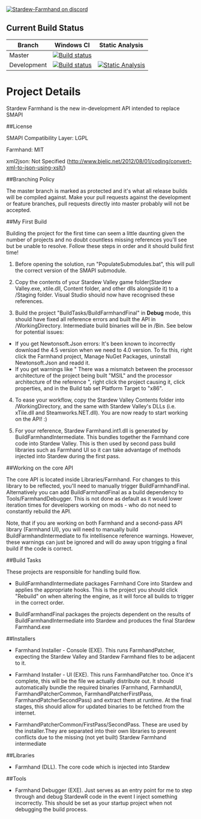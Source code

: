 [![Stardew-Farmhand on discord](https://img.shields.io/badge/discord-stardew--farmhand-blue.svg?style=flat-square)](https://discord.gg/0t3fh2xhHVdOFmtI)

## Current Build Status

| Branch        | Windows CI    | Static Analysis  |
| ------------- | ------------  | --- |
| Master      | [![Build status](https://ci.appveyor.com/api/projects/status/isjopx9h6gv9vv2x/branch/master?svg=true)](https://ci.appveyor.com/project/ClxS/stardew-farmhand/branch/master) | |
| Development      | [![Build status](https://ci.appveyor.com/api/projects/status/isjopx9h6gv9vv2x/branch/development?svg=true)](https://ci.appveyor.com/project/ClxS/stardew-farmhand/branch/development) |  [![Static Analysis](https://scan.coverity.com/projects/10466/badge.svg?flat=1)](https://scan.coverity.com/projects/10466) |

# Project Details

Stardew Farmhand is the new in-development API intended to replace SMAPI

##License

SMAPI Compatibility Layer: LGPL

Farmhand: MIT

xml2json: Not Specified (http://www.bjelic.net/2012/08/01/coding/convert-xml-to-json-using-xslt/)

##Branching Policy

The master branch is marked as protected and it's what all release builds will be compiled against. 
Make your pull requests against the development or feature branches, pull requests directly into master probably will not be accepted.

##My First Build

Building the project for the first time can seem a little daunting given the number of projects and no doubt countless missing references you'll see but be unable to resolve. Follow these steps in order and it should build first time!

1) Before opening the solution, run "PopulateSubmodules.bat", this will pull the correct version of the SMAPI submodule.

2) Copy the contents of your Stardew Valley game folder(Stardew Valley.exe, xtile.dll, Content folder, and other dlls alongside it) to a <Farmhand>/Staging folder. Visual Studio should now have recognised these references.

3) Build the project "BuildTasks/BuildFarmhandFinal" in **Debug** mode, this should have fixed all reference errors and built the API in <RepositoryPath>/WorkingDirectory. Intermediate build binaries will be in <RepositoryPath>/Bin. See below for potential issues: 
- If you get Newtonsoft.Json errors: It's been known to incorrectly download the 4.5 version when we need to 4.0 version. To fix this, right click the Farmhand project, Manage NuGet Packages, uninstall Newtonsoft.Json and readd it.
- If you get warnings like " There was a mismatch between the processor architecture of the project being built "MSIL" and the processor architecture of the reference ", right click the project causing it, click properties, and in the Build tab set Platform Target to "x86".

4) To ease your workflow, copy the Stardew Valley Contents folder into <RepositoryPath>/WorkingDirectory, and the same with Stardew Valley's DLLs (i.e. xTile.dll and Steamworks.NET.dll). You are now ready to start working on the API! :)

5) For your reference, Stardew Farmhand.int1.dll is generated by BuildFarmhandIntermediate. This bundles together the Farmhand core code into Stardew Valley. This is then used by second pass build libraries such as Farmhand UI so it can take advantage of methods injected into Stardew during the first pass.


##Working on the core API

The core API is located inside Libraries/Farmhand. For changes to this library to be reflected, you'll need to manually trigger BuildFarmhandFinal. Alternatively you can add BuildFarmhandFinal as a build dependency to Tools/FarmhandDebugger. This is not done as default as it would lower iteration times for developers working on mods - who do not need to constantly rebuild the API.

Note, that if you are working on both Farmhand and a second-pass API library (Farmhand UI), you will need to manually build BuildFarmhandIntermediate to fix intellisence reference warnings. However, these warnings can just be ignored and will do away upon trigging a final build if the code is correct.

##Build Tasks

These projects are responsible for handling build flow. 

- BuildFarmhandIntermediate packages Farmhand Core into Stardew and applies the appropriate hooks. This is the project you should click "Rebuild" on when altering the engine, as it will force all builds to trigger in the correct order.

- BuildFarmhandFinal packages the projects dependent on the results of BuildFarmhandIntermediate into Stardew and produces the final Stardew Farmhand.exe

##Installers

- Farmhand Installer - Console (EXE). This runs FarmhandPatcher, expecting the Stardew Valley and Stardew Farmhand files to be adjacent to it. 

- Farmhand Installer - UI (EXE). This runs FarmhandPatcher too. Once it's complete, this will be the file we actually distribute out. It should automatically bundle the required binaries (Farmhand, FarmhandUI, FarmhandPatcherCommon, FarmhandPatcherFirstPass, FarmhandPatcherSecondPass) and extract them at runtime. At the final stages, this should allow for updated binaries to be fetched from the internet.

- FarmhandPatcherCommon/FirstPass/SecondPass. These are used by the installer.They are separated into their own libraries to prevent conflicts due to the missing (not yet built) Stardew Farmhand intermediate

##Libraries

- Farmhand (DLL). The core code which is injected into Stardew

##Tools

- Farmhand Debugger (EXE). Just serves as an entry point for me to step through and debug StardewR code in the event I inject something incorrectly. This should be set as your startup project when not debugging the build process.

